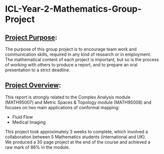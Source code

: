 # ICL-Year-2-Mathematics-Group-Project
## <ins>Project Purpose</ins>:
The purpose of this group project is to encourage team work and communication skills, required in any kind of research or in employment. The mathematical content of each project is important, but so is the process of working with others to produce a report, and to prepare an oral presentation to a strict deadline.
<br/>
## <ins>Project Overview</ins>:
This report is strongly related to the Complex Analysis module (MATH95007) and Metric Spaces & Topology module (MATH95008) and focuses on two main applications of conformal mapping:
<br/>
- Fluid Flow
- Medical Imaging

This project took approximately 3 weeks to complete, which involved a collaboration between 5 Mathematics students (international and UK). 
<br/> 
We produced a 30 page project at the end of the course and achieved a raw mark of 86% in the module. 
<br/>
